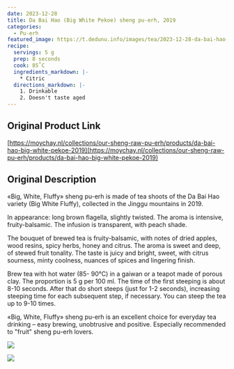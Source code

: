 ```yaml
---
date: 2023-12-28
title: Da Bai Hao (Big White Pekoe) sheng pu-erh, 2019
categories:
  - Pu-erh
featured_image: https://t.dedunu.info/images/tea/2023-12-28-da-bai-hao-1.png
recipe:
  servings: 5 g
  prep: 8 seconds
  cook: 85˚C
  ingredients_markdown: |-
    * Citric
  directions_markdown: |-
    1. Drinkable
    2. Doesn't taste aged
---
```


## Original Product Link

[https://moychay.nl/collections/our-sheng-raw-pu-erh/products/da-bai-hao-big-white-pekoe-2019](https://moychay.nl/collections/our-sheng-raw-pu-erh/products/da-bai-hao-big-white-pekoe-2019)

## Original Description

«Big, White, Fluffy» sheng pu-erh is made of tea shoots of the Da Bai Hao variety (Big White Fluffy), collected in the Jinggu mountains in 2019.

In appearance: long brown flagella, slightly twisted. The aroma is intensive, fruity-balsamic. The infusion is transparent, with peach shade.

The bouquet of brewed tea is fruity-balsamic, with notes of dried apples, wood resins, spicy herbs, honey and citrus. The aroma is sweet and deep, of stewed fruit tonality. The taste is juicy and bright, sweet, with citrus sourness, minty coolness, nuances of spices and lingering finish.

Brew tea with hot water (85- 90°C) in a gaiwan or a teapot made of porous clay. The proportion is 5 g per 100 ml. The time of the first steeping is about 8-10 seconds. After that do short steeps (just for 1-2 seconds), increasing steeping time for each subsequent step, if necessary. You can steep the tea up to 9-10 times.

«Big, White, Fluffy» sheng pu-erh is an excellent choice for everyday tea drinking – easy brewing, unobtrusive and positive. Especially recommended to "fruit" sheng pu-erh lovers.

![](https://t.dedunu.info/images/tea/2023-12-28-da-bai-hao-2.png)

![](https://t.dedunu.info/images/tea/2023-12-28-da-bai-hao-3.png)
